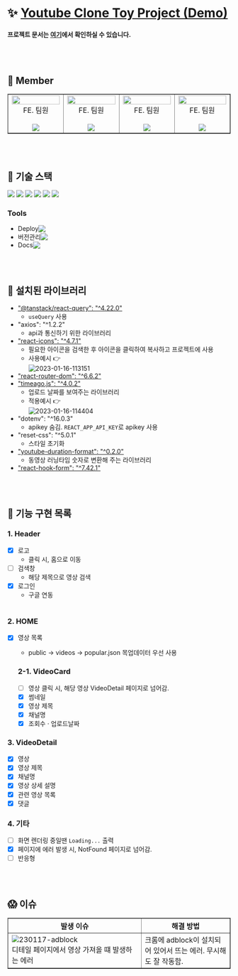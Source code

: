 # :sparkles: [Youtube Clone Toy Project (Demo)](https://kdt3-team7-react-youtube-app.netlify.app)

#### 프로젝트 문서는 [여기](https://docs.google.com/spreadsheets/d/1EhoF12aqxV7dyYcOJNbmAZO6rkJGMgtNTbrpR0zFBcM/edit#gid=0)에서 확인하실 수 있습니다.

<br/><br/>

## :raising_hand: Member

<table border>
  <tbody>
    <tr>
      <td align="center" width="150px">
        <img width="100%" src="https://avatars.githubusercontent.com/u/103119275?v=4"  alt=""/>
        <center>FE. 팀원</center>
        <br/>
        <a href="https://github.com/Hyeeeein">
          <img src="https://img.shields.io/badge/김혜인-2596be?style=flat-round&logo=GitHub&logoColor=white"/>
        </a>
      </br>
      <td align="center" width="150px">
        <img width="100%" src="https://avatars.githubusercontent.com/u/103406196?v=4"  alt=""/>
        <center>FE. 팀원</center>
        <br/>
        <a href="https://github.com/hyorimcho">
          <img src="https://img.shields.io/badge/조효림-e28743?style=flat-round&logo=GitHub&logoColor=white"/>
        </a>
      </td>
      <td align="center" width="150px">
        <img width="100%" src="https://avatars.githubusercontent.com/u/76930602?v=4"  alt=""/>
        <center>FE. 팀원</center>
        <br/>
        <a href="https://github.com/0nesan">
          <img src="https://img.shields.io/badge/한수산-96be25?style=flat-round&logo=GitHub&logoColor=white"/>
        </a>
      </td>
      <td align="center" width="150px">
        <img width="100%" src="https://avatars.githubusercontent.com/u/64674174?v=4"  alt=""/>
        <center>FE. 팀원</center>
        <br/>
        <a href="https://github.com/hyerimhan">
          <img src="https://img.shields.io/badge/한혜림-FF55B6?style=flat-round&logo=GitHub&logoColor=white"/>
        </a>
      </td>
     </tr>
  </tbody>
</table>

<br/><br/>

## :wrench: 기술 스택
<img src="https://img.shields.io/badge/HTML-E34F26?style=flat-round&logo=HTML5&logoColor=white"/> <img src="https://img.shields.io/badge/Sass-CC6699?style=flat-round&logo=Sass&logoColor=white"/> <img src="https://img.shields.io/badge/JavaScript-F7DF1E?style=flat-round&logo=JavaScript&logoColor=white"/> <img src="https://img.shields.io/badge/React-61DAFB?style=flat-round&logo=React&logoColor=gray"/> <img src="https://img.shields.io/badge/TypeScript-3178C6?style=flat-round&logo=TypeScript&logoColor=white"/> <img src="https://img.shields.io/badge/Firebase-FFCA28?style=flat-round&logo=Firebase&logoColor=white"/>
<br/>

### Tools
- <div style="display:flex; align-items: center; margin-right:10px;"><span>Deploy </span><img src="https://img.shields.io/badge/Netlify-00C7B7?style=flat-round&logo=Netlify&logoColor=white"/></div>
- <div style="display:flex; align-items: center;"><span>버전관리 </span><img src="https://img.shields.io/badge/GitHub-181717?style=flat-round&logo=GitHub&logoColor=white"/></div>
- <div style="display:flex; align-items: center;"><span>Docs </span><img src="https://img.shields.io/badge/Google Sheets-34A853?style=flat-round&logo=Google Sheets&logoColor=white"/></div>

<br/><br/>

## :page_with_curl: 설치된 라이브러리

- ["@tanstack/react-query": "^4.22.0"](https://tanstack.com/query/latest/docs/react/overview)
  - `useQuery` 사용
- "axios": "^1.2.2"
  - api과 통신하기 위한 라이브러리
- ["react-icons": "^4.7.1"](https://react-icons.github.io/react-icons)
  - 필요한 아이콘을 검색한 후 아이콘을 클릭하여 복사하고 프로젝트에 사용
  - 사용예시 :point_right:<br/>
    <img src="https://i.ibb.co/09MnYzG/2023-01-16-113151.png" alt="2023-01-16-113151" border="0">
- ["react-router-dom": "^6.6.2"](https://reactrouter.com/en/main)
- ["timeago.js": "^4.0.2"](https://www.npmjs.com/package/timeago.js/v/4.0.0-beta.3)
  - 업로드 날짜를 보여주는 라이브러리
  - 적용예시 :point_right:<br/>
    <img src="https://i.ibb.co/JvJ3Ssv/2023-01-16-114404.png" alt="2023-01-16-114404" border="0">
- "dotenv": "^16.0.3"
  - apikey 숨김. `REACT_APP_API_KEY`로 apikey 사용
- "reset-css": "^5.0.1"
  - 스타일 초기화
- ["youtube-duration-format": "^0.2.0"](https://www.npmjs.com/package/youtube-duration-format)
  - 동영상 러닝타임 숫자로 변환해 주는 라이브러리
- ["react-hook-form": "^7.42.1"](https://react-hook-form.com/)

<br/><br/>

## :pushpin: 기능 구현 목록

### 1. Header

- [X] 로고
  - 클릭 시, 홈으로 이동
- [ ] 검색창
  - 해당 제목으로 영상 검색
- [X] 로그인
  - 구글 연동
    <br/><br/>

### 2. HOME

- [X] 영상 목록
  - public -> videos -> popular.json 목업데이터 우선 사용

  ### 2-1. VideoCard

  - [ ] 영상 클릭 시, 해당 영상 VideoDetail 페이지로 넘어감.
  - [X] 썸네일
  - [X] 영상 제목
  - [X] 채널명
  - [X] 조회수 &middot; 업로드날짜

### 3. VideoDetail

- [X] 영상
- [X] 영상 제목
- [X] 채널명
- [X] 영상 상세 설명
- [X] 관련 영상 목록
- [X] 댓글

### 4. 기타

- [ ] 화면 렌더링 중일땐 `Loading...` 출력
- [X] 페이지에 에러 발생 시, NotFound 페이지로 넘어감.
- [ ] 반응형

<br/><br/>

## :scream: 이슈

<table border>
  <thead>
    <tr>
      <th width="60%">발생 이슈</th>
      <th>해결 방법</th>
    </tr>
  </thead>  
  <tbody>
    <tr>
      <td><img src="https://i.ibb.co/2yBFch9/230117-adblock.png" alt="230117-adblock" border="0"><br/>디테일 페이지에서 영상 가져올 떄 발생하는 에러</td>
      <td>크롬에 adblock이 설치되어 있어서 뜨는 에러. 무시해도 잘 작동함.</td>
    </tr>
  </tbody>
</table>